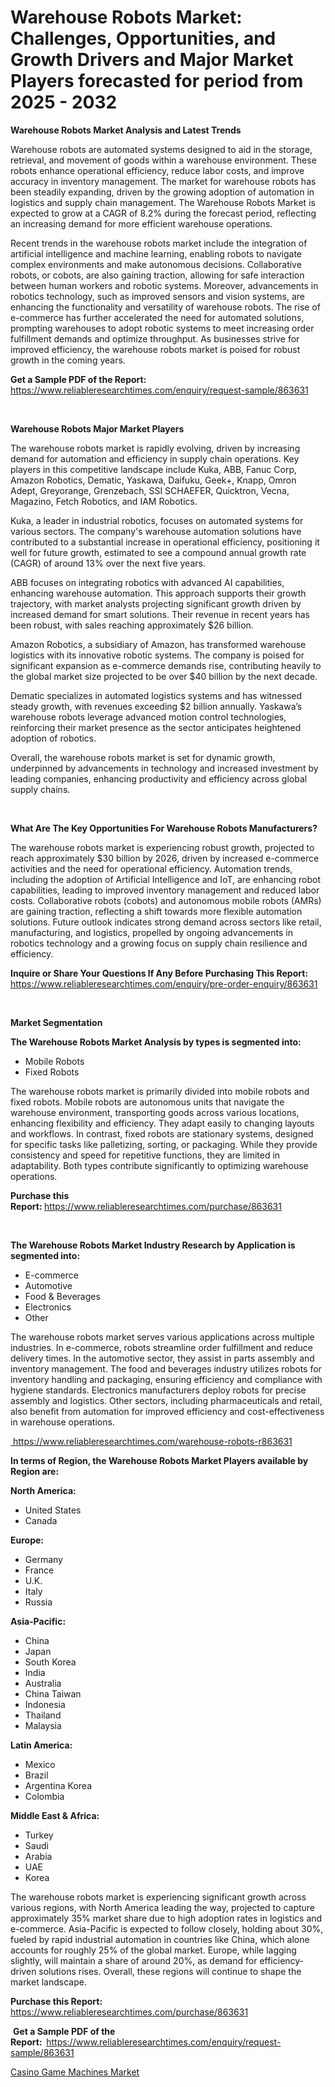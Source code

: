 <p><h1>Warehouse Robots Market: Challenges, Opportunities, and Growth Drivers and Major Market Players forecasted for period from 2025 - 2032</h1></p><p><strong>Warehouse Robots Market Analysis and Latest Trends</strong></p>
<p><p>Warehouse robots are automated systems designed to aid in the storage, retrieval, and movement of goods within a warehouse environment. These robots enhance operational efficiency, reduce labor costs, and improve accuracy in inventory management. The market for warehouse robots has been steadily expanding, driven by the growing adoption of automation in logistics and supply chain management. The Warehouse Robots Market is expected to grow at a CAGR of 8.2% during the forecast period, reflecting an increasing demand for more efficient warehouse operations.</p><p>Recent trends in the warehouse robots market include the integration of artificial intelligence and machine learning, enabling robots to navigate complex environments and make autonomous decisions. Collaborative robots, or cobots, are also gaining traction, allowing for safe interaction between human workers and robotic systems. Moreover, advancements in robotics technology, such as improved sensors and vision systems, are enhancing the functionality and versatility of warehouse robots. The rise of e-commerce has further accelerated the need for automated solutions, prompting warehouses to adopt robotic systems to meet increasing order fulfillment demands and optimize throughput. As businesses strive for improved efficiency, the warehouse robots market is poised for robust growth in the coming years.</p></p>
<p><strong>Get a Sample PDF of the Report:&nbsp;</strong> <a href="https://www.reliableresearchtimes.com/enquiry/request-sample/863631?utm_campaign=2325&utm_medium=2&utm_source=Github&utm_content=ia&utm_term=20022025&utm_id=warehouse-robots">https://www.reliableresearchtimes.com/enquiry/request-sample/863631</a></p>
<p>&nbsp;</p>
<p><strong>Warehouse Robots Major Market Players</strong></p>
<p><p>The warehouse robots market is rapidly evolving, driven by increasing demand for automation and efficiency in supply chain operations. Key players in this competitive landscape include Kuka, ABB, Fanuc Corp, Amazon Robotics, Dematic, Yaskawa, Daifuku, Geek+, Knapp, Omron Adept, Greyorange, Grenzebach, SSI SCHAEFER, Quicktron, Vecna, Magazino, Fetch Robotics, and IAM Robotics.</p><p>Kuka, a leader in industrial robotics, focuses on automated systems for various sectors. The company's warehouse automation solutions have contributed to a substantial increase in operational efficiency, positioning it well for future growth, estimated to see a compound annual growth rate (CAGR) of around 13% over the next five years.</p><p>ABB focuses on integrating robotics with advanced AI capabilities, enhancing warehouse automation. This approach supports their growth trajectory, with market analysts projecting significant growth driven by increased demand for smart solutions. Their revenue in recent years has been robust, with sales reaching approximately $26 billion.</p><p>Amazon Robotics, a subsidiary of Amazon, has transformed warehouse logistics with its innovative robotic systems. The company is poised for significant expansion as e-commerce demands rise, contributing heavily to the global market size projected to be over $40 billion by the next decade.</p><p>Dematic specializes in automated logistics systems and has witnessed steady growth, with revenues exceeding $2 billion annually. Yaskawa’s warehouse robots leverage advanced motion control technologies, reinforcing their market presence as the sector anticipates heightened adoption of robotics.</p><p>Overall, the warehouse robots market is set for dynamic growth, underpinned by advancements in technology and increased investment by leading companies, enhancing productivity and efficiency across global supply chains.</p></p>
<p>&nbsp;</p>
<p><strong>What Are The Key Opportunities For Warehouse Robots Manufacturers?</strong></p>
<p><p>The warehouse robots market is experiencing robust growth, projected to reach approximately $30 billion by 2026, driven by increased e-commerce activities and the need for operational efficiency. Automation trends, including the adoption of Artificial Intelligence and IoT, are enhancing robot capabilities, leading to improved inventory management and reduced labor costs. Collaborative robots (cobots) and autonomous mobile robots (AMRs) are gaining traction, reflecting a shift towards more flexible automation solutions. Future outlook indicates strong demand across sectors like retail, manufacturing, and logistics, propelled by ongoing advancements in robotics technology and a growing focus on supply chain resilience and efficiency.</p></p>
<p><strong>Inquire or Share Your Questions If Any Before Purchasing This Report:</strong> <a href="https://www.reliableresearchtimes.com/enquiry/pre-order-enquiry/863631?utm_campaign=2325&utm_medium=2&utm_source=Github&utm_content=ia&utm_term=20022025&utm_id=warehouse-robots">https://www.reliableresearchtimes.com/enquiry/pre-order-enquiry/863631</a></p>
<p>&nbsp;</p>
<p><strong>Market Segmentation</strong></p>
<p><strong>The Warehouse Robots Market Analysis by types is segmented into:</strong></p>
<p><ul><li>Mobile Robots</li><li>Fixed Robots</li></ul></p>
<p><p>The warehouse robots market is primarily divided into mobile robots and fixed robots. Mobile robots are autonomous units that navigate the warehouse environment, transporting goods across various locations, enhancing flexibility and efficiency. They adapt easily to changing layouts and workflows. In contrast, fixed robots are stationary systems, designed for specific tasks like palletizing, sorting, or packaging. While they provide consistency and speed for repetitive functions, they are limited in adaptability. Both types contribute significantly to optimizing warehouse operations.</p></p>
<p><strong>Purchase this Report:&nbsp;</strong><a href="https://www.reliableresearchtimes.com/purchase/863631?utm_campaign=2325&utm_medium=2&utm_source=Github&utm_content=ia&utm_term=20022025&utm_id=warehouse-robots">https://www.reliableresearchtimes.com/purchase/863631</a></p>
<p>&nbsp;</p>
<p><strong>The Warehouse Robots Market Industry Research by Application is segmented into:</strong></p>
<p><ul><li>E-commerce</li><li>Automotive</li><li>Food & Beverages</li><li>Electronics</li><li>Other</li></ul></p>
<p><p>The warehouse robots market serves various applications across multiple industries. In e-commerce, robots streamline order fulfillment and reduce delivery times. In the automotive sector, they assist in parts assembly and inventory management. The food and beverages industry utilizes robots for inventory handling and packaging, ensuring efficiency and compliance with hygiene standards. Electronics manufacturers deploy robots for precise assembly and logistics. Other sectors, including pharmaceuticals and retail, also benefit from automation for improved efficiency and cost-effectiveness in warehouse operations.</p></p>
<p><a href="https://www.reliableresearchtimes.com/warehouse-robots-r863631?utm_campaign=2325&utm_medium=2&utm_source=Github&utm_content=ia&utm_term=20022025&utm_id=warehouse-robots">&nbsp;https://www.reliableresearchtimes.com/warehouse-robots-r863631</a></p>
<p><strong>In terms of Region, the Warehouse Robots Market Players available by Region are:</strong></p>
<p>
    <p> <strong> North America: </strong>
        <ul>
            <li>United States</li>
            <li>Canada</li>
        </ul>
        </p> 
    <p> <strong> Europe: </strong>
        <ul>
            <li>Germany</li>
            <li>France</li>
            <li>U.K.</li>
            <li>Italy</li>
            <li>Russia</li>
        </ul>
        </p> 
    <p> <strong> Asia-Pacific: </strong>
        <ul>
            <li>China</li>
            <li>Japan</li>
            <li>South Korea</li>
            <li>India</li>
            <li>Australia</li>
            <li>China Taiwan</li>
            <li>Indonesia</li>
            <li>Thailand</li>
            <li>Malaysia</li>
        </ul>
        </p> 
    <p> <strong> Latin America: </strong>
        <ul>
            <li>Mexico</li>
            <li>Brazil</li>
            <li>Argentina Korea</li>
            <li>Colombia</li>
        </ul>
        </p> 
    <p> <strong> Middle East & Africa: </strong>
        <ul>
            <li>Turkey</li>
            <li>Saudi</li>
            <li>Arabia</li>
            <li>UAE</li>
            <li>Korea</li>
        </ul>
    </p>
    </p>
<p><p>The warehouse robots market is experiencing significant growth across various regions, with North America leading the way, projected to capture approximately 35% market share due to high adoption rates in logistics and e-commerce. Asia-Pacific is expected to follow closely, holding about 30%, fueled by rapid industrial automation in countries like China, which alone accounts for roughly 25% of the global market. Europe, while lagging slightly, will maintain a share of around 20%, as demand for efficiency-driven solutions rises. Overall, these regions will continue to shape the market landscape.</p></p>
<p><strong>Purchase this Report: </strong><a href="https://www.reliableresearchtimes.com/purchase/863631?utm_campaign=2325&utm_medium=2&utm_source=Github&utm_content=ia&utm_term=20022025&utm_id=warehouse-robots">https://www.reliableresearchtimes.com/purchase/863631</a></p>
<p>&nbsp;<strong>Get a Sample PDF of the Report:&nbsp;&nbsp;</strong><a href="https://www.reliableresearchtimes.com/enquiry/request-sample/863631?utm_campaign=2325&utm_medium=2&utm_source=Github&utm_content=ia&utm_term=20022025&utm_id=warehouse-robots">https://www.reliableresearchtimes.com/enquiry/request-sample/863631</a></p>
<p><strong></strong></p>
<p><p><a href="https://github.com/tamiaknaub6/Market-Research-Report-List-1/blob/main/casino-game-machines-market.md?utm_campaign=2325&utm_medium=2&utm_source=Github&utm_content=ia&utm_term=20022025&utm_id=warehouse-robots">Casino Game Machines Market</a></p></p>